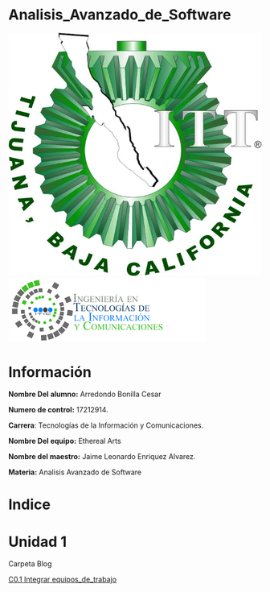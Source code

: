# Analisis_Avanzado_de_Software

![LogoEsc](https://github.com/CesarArred/Analisis_Avanzado_de_Software/blob/main/img/logoITT.jpg)
![LogoCarrera](https://github.com/CesarArred/Analisis_Avanzado_de_Software/blob/main/img/logoTIC.png)

# Información

**Nombre Del alumno:** Arredondo Bonilla Cesar

**Numero de control:** 17212914.

**Carrera**: Tecnologías de la Información y Comunicaciones.

**Nombre Del equipo:** Ethereal Arts

**Nombre del maestro:** Jaime Leonardo Enriquez Alvarez.

**Materia:** Analisis Avanzado de
Software

# Indice

# Unidad 1

Carpeta Blog
 
 [C0.1 Integrar equipos_de_trabajo](https://github.com/CesarArred/Analisis_Avanzado_de_Software/blob/main/blog/C0.1_Integrar%20equipos%20de%20trabajo_ArredondoBonillaCesar.md)
  

